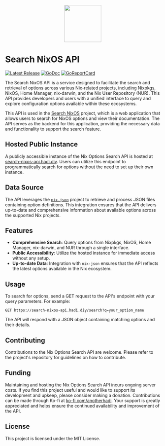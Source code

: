 <div align="center">
    <img src="https://raw.githubusercontent.com/anotherhadi/search-nixos/main/static/logo.png" width="120px" />
</div>

# Search NixOS API

<p>
    <a href="https://github.com/anotherhadi/search-nixos-api/releases"><img src="https://img.shields.io/github/release/anotherhadi/search-nixos-api.svg" alt="Latest Release"></a>
    <a href="https://pkg.go.dev/github.com/anotherhadi/search-nixos-api?tab=doc"><img src="https://godoc.org/github.com/anotherhadi/search-nixos-api?status.svg" alt="GoDoc"></a>
    <a href="https://goreportcard.com/report/github.com/anotherhadi/search-nixos-api"><img src="https://goreportcard.com/badge/github.com/anotherhadi/search-nixos-api" alt="GoReportCard"></a>
</p>

The Search NixOS API is a service designed to facilitate the search and retrieval of options across various Nix-related projects, including Nixpkgs, NixOS, Home Manager, nix-darwin, and the Nix User Repository (NUR). This API provides developers and users with a unified interface to query and explore configuration options available within these ecosystems.

This API is used in the [Search NixOS](https://github.com/anotherhadi/search-nixos) project, which is a web application that allows users to search for NixOS options and view their documentation. The API serves as the backend for this application, providing the necessary data and functionality to support the search feature.

## Hosted Public Instance

A publicly accessible instance of the Nix Options Search API is hosted at [search-nixos-api.hadi.diy](https://search-nixos-api.hadi.diy). Users can utilize this endpoint to programmatically search for options without the need to set up their own instance.

## Data Source

The API leverages the [`nix-json`](https://github.com/anotherhadi/nix-json) project to retrieve and process JSON files containing option definitions. This integration ensures that the API delivers up-to-date and comprehensive information about available options across the supported Nix projects.

## Features

- **Comprehensive Search**: Query options from Nixpkgs, NixOS, Home Manager, nix-darwin, and NUR through a single interface.
- **Public Accessibility**: Utilize the hosted instance for immediate access without any setup.
- **Up-to-date Data**: Integration with `nix-json` ensures that the API reflects the latest options available in the Nix ecosystem.

## Usage

To search for options, send a GET request to the API's endpoint with your query parameters. For example:

```
GET https://search-nixos-api.hadi.diy/search?q=your_option_name
```

The API will respond with a JSON object containing matching options and their details.

## Contributing

Contributions to the Nix Options Search API are welcome. Please refer to the project's repository for guidelines on how to contribute.

## Funding

Maintaining and hosting the Nix Options Search API incurs ongoing server costs. If you find this project useful and would like to support its development and upkeep, please consider making a donation. Contributions can be made through Ko-fi at [ko-fi.com/anotherhadi](https://ko-fi.com/anotherhadi). Your support is greatly appreciated and helps ensure the continued availability and improvement of the API.

## License

This project is licensed under the MIT License.
